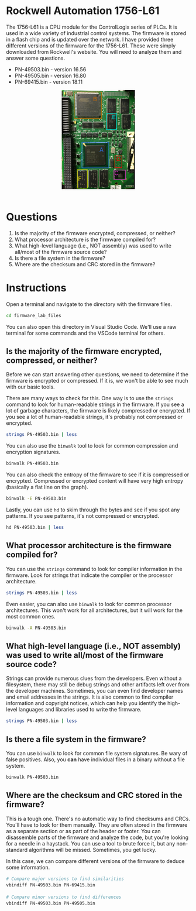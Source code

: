 

# Rockwell Automation 1756-L61

The 1756-L61 is a CPU module for the ControlLogix series of PLCs. It is used in a wide variety of industrial control systems. The firmware is stored in a flash chip and is updated over the network. I have provided three different versions of the firmware for the 1756-L61. These were simply downloaded from Rockwell's website. You will need to analyze them and answer some questions.

* PN-49503.bin - version 16.56
* PN-49505.bin - version 16.80
* PN-69415.bin - version 18.11

<div align="center">
<img src="./img/01.png" width="200">
</div><br/>


# Questions

1. Is the majority of the firmware encrypted, compressed, or neither?
1. What processor architecture is the firmware compiled for?
1. What high-level language (i.e., NOT assembly) was used to write all/most of the firmware source code?
1. Is there a file system in the firmware?
1. Where are the checksum and CRC stored in the firmware?



# Instructions

Open a terminal and navigate to the directory with the firmware files.

```bash
cd firmware_lab_files
```

You can also open this directory in Visual Studio Code. We'll use a raw terminal for some commands and the VSCode terminal for others.


## Is the majority of the firmware encrypted, compressed, or neither?

Before we can start answering other questions, we need to determine if the firmware is encrypted or compressed. If it is, we won't be able to see much with our basic tools.

There are many ways to check for this. One way is to use the `strings` command to look for human-readable strings in the firmware. If you see a lot of garbage characters, the firmware is likely compressed or encrypted. If you see a lot of human-readable strings, it's probably not compressed or encrypted.

```bash
strings PN-49503.bin | less
```

You can also use the `binwalk` tool to look for common compression and encryption signatures.

```bash
binwalk PN-49503.bin
```

You can also check the entropy of the firmware to see if it is compressed or encrypted. Compressed or encrypted content will have very high entropy (basically a flat line on the graph).

```bash
binwalk -E PN-49503.bin
```

Lastly, you can use `hd` to skim through the bytes and see if you spot any patterns. If you see patterns, it's not compressed or encrypted.

```bash
hd PN-49503.bin | less
```



## What processor architecture is the firmware compiled for?

You can use the `strings` command to look for compiler information in the firmware. Look for strings that indicate the compiler or the processor architecture.

```bash
strings PN-49503.bin | less
```

Even easier, you can also use `binwalk` to look for common processor architectures. This won't work for all architectures, but it will work for the most common ones.

```bash
binwalk -A PN-49503.bin
```



## What high-level language (i.e., NOT assembly) was used to write all/most of the firmware source code?

Strings can provide numerous clues from the developers. Even without a filesystem, there may still be debug strings and other artifacts left over from the developer machines. Sometimes, you can even find developer names and email addresses in the strings. It is also common to find compiler information and copyright notices, which can help you identify the high-level languages and libraries used to write the firmware.

```bash
strings PN-49503.bin | less
```


## Is there a file system in the firmware?

You can use `binwalk` to look for common file system signatures. Be wary of false positives. Also, you **can** have individual files in a binary without a file system.

```bash
binwalk PN-49503.bin
```


## Where are the checksum and CRC stored in the firmware?

This is a tough one. There's no automatic way to find checksums and CRCs. You'll have to look for them manually. They are often stored in the firmware as a separate section or as part of the header or footer. You can disassemble parts of the firmware and analyze the code, but you're looking for a needle in a haystack. You can use a tool to brute force it, but any non-standard algorithms will be missed. Sometimes, you get lucky.

In this case, we can compare different versions of the firmware to deduce some information.

```bash
# Compare major versions to find similarities
vbindiff PN-49503.bin PN-69415.bin

# Compare minor versions to find differences
vbindiff PN-49503.bin PN-49505.bin
```

